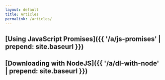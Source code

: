 ```yaml
---
layout: default
title: Articles
permalink: /articles/
---
```

## [Using JavaScript Promises]({{ '/a/js-promises' | prepend: site.baseurl }})
## [Downloading with NodeJS]({{ '/a/dl-with-node' | prepend: site.baseurl }})